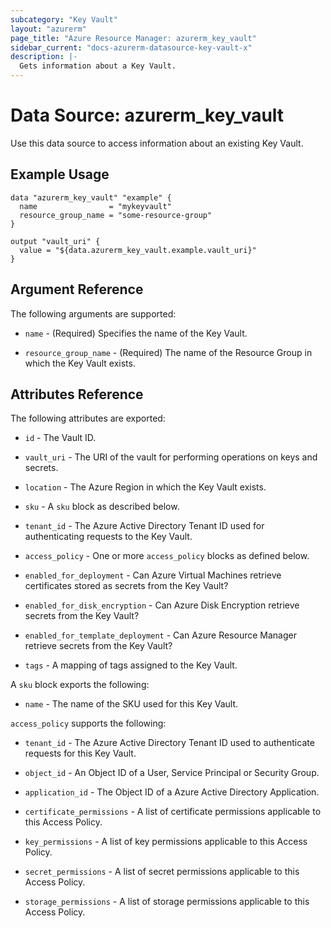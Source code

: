 ```yaml
---
subcategory: "Key Vault"
layout: "azurerm"
page_title: "Azure Resource Manager: azurerm_key_vault"
sidebar_current: "docs-azurerm-datasource-key-vault-x"
description: |-
  Gets information about a Key Vault.
---
```


# Data Source: azurerm_key_vault

Use this data source to access information about an existing Key Vault.

## Example Usage

```hcl
data "azurerm_key_vault" "example" {
  name                = "mykeyvault"
  resource_group_name = "some-resource-group"
}

output "vault_uri" {
  value = "${data.azurerm_key_vault.example.vault_uri}"
}
```

## Argument Reference

The following arguments are supported:

* `name` - (Required) Specifies the name of the Key Vault.

* `resource_group_name` - (Required) The name of the Resource Group in which the Key Vault exists.

## Attributes Reference

The following attributes are exported:

* `id` - The Vault ID.

* `vault_uri` - The URI of the vault for performing operations on keys and secrets.

* `location` - The Azure Region in which the Key Vault exists.

* `sku` - A `sku` block as described below.

* `tenant_id` - The Azure Active Directory Tenant ID used for authenticating requests to the Key Vault.

* `access_policy` - One or more `access_policy` blocks as defined below.

* `enabled_for_deployment` - Can Azure Virtual Machines retrieve certificates stored as secrets from the Key Vault?

* `enabled_for_disk_encryption` - Can Azure Disk Encryption retrieve secrets from the Key Vault?

* `enabled_for_template_deployment` - Can Azure Resource Manager retrieve secrets from the Key Vault?

* `tags` - A mapping of tags assigned to the Key Vault.

A `sku` block exports the following:

* `name` - The name of the SKU used for this Key Vault.

`access_policy` supports the following:

* `tenant_id` - The Azure Active Directory Tenant ID used to authenticate requests for this Key Vault.

* `object_id` - An Object ID of a User, Service Principal or Security Group.

* `application_id` - The Object ID of a Azure Active Directory Application.

* `certificate_permissions` - A list of certificate permissions applicable to this Access Policy.

* `key_permissions` - A list of key permissions applicable to this Access Policy.

* `secret_permissions` - A list of secret permissions applicable to this Access Policy.

* `storage_permissions` - A list of storage permissions applicable to this Access Policy.
